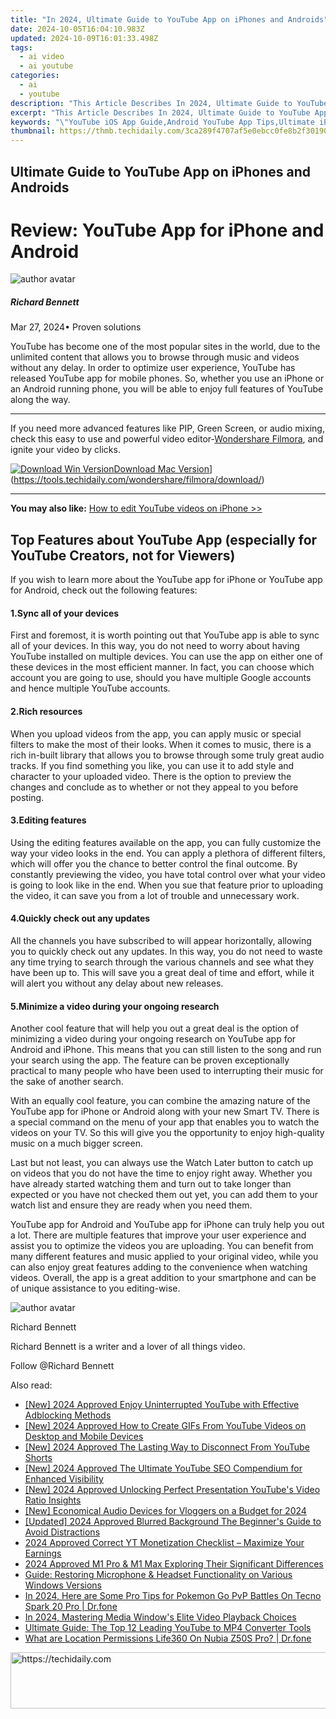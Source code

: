 ```yaml
---
title: "In 2024, Ultimate Guide to YouTube App on iPhones and Androids"
date: 2024-10-05T16:04:10.983Z
updated: 2024-10-09T16:01:33.498Z
tags:
  - ai video
  - ai youtube
categories:
  - ai
  - youtube
description: "This Article Describes In 2024, Ultimate Guide to YouTube App on iPhones and Androids"
excerpt: "This Article Describes In 2024, Ultimate Guide to YouTube App on iPhones and Androids"
keywords: "\"YouTube iOS App Guide,Android YouTube App Tips,Ultimate iPhone Video Play,Video Streaming Apps for iPhones,Android YouTube Optimization,Guide to Mobile Video Viewing,Cross-Platform YouTube Usage\""
thumbnail: https://thmb.techidaily.com/3ca289f4707af5e0ebcc0fe8b2f301906af8c014f3bb06033bb1a4fefba543ee.jpg
---
```


## Ultimate Guide to YouTube App on iPhones and Androids

# Review: YouTube App for iPhone and Android

![author avatar](https://images.wondershare.com/filmora/article-images/richard-bennett.jpg)

##### Richard Bennett

 Mar 27, 2024• Proven solutions

 YouTube has become one of the most popular sites in the world, due to the unlimited content that allows you to browse through music and videos without any delay. In order to optimize user experience, YouTube has released YouTube app for mobile phones. So, whether you use an iPhone or an Android running phone, you will be able to enjoy full features of YouTube along the way.

---

 If you need more advanced features like PIP, Green Screen, or audio mixing, check this easy to use and powerful video editor-[Wondershare Filmora](https://tools.techidaily.com/wondershare/filmora/download/), and ignite your video by clicks.

[![Download Win Version](https://images.wondershare.com/filmora/guide/download-btn-win.jpg)](https://tools.techidaily.com/wondershare/filmora/download/)[Download Mac Version](https://images.wondershare.com/filmora/guide/download-btn-mac.jpg)](https://tools.techidaily.com/wondershare/filmora/download/)

---

**You may also like:** [How to edit YouTube videos on iPhone >>](https://tools.techidaily.com/wondershare/filmora/download/)

## Top Features about YouTube App (especially for YouTube Creators, not for Viewers)

 If you wish to learn more about the YouTube app for iPhone or YouTube app for Android, check out the following features:

#### 1.Sync all of your devices

 First and foremost, it is worth pointing out that YouTube app is able to sync all of your devices. In this way, you do not need to worry about having YouTube installed on multiple devices. You can use the app on either one of these devices in the most efficient manner. In fact, you can choose which account you are going to use, should you have multiple Google accounts and hence multiple YouTube accounts.

#### 2.Rich resources

 When you upload videos from the app, you can apply music or special filters to make the most of their looks. When it comes to music, there is a rich in-built library that allows you to browse through some truly great audio tracks. If you find something you like, you can use it to add style and character to your uploaded video. There is the option to preview the changes and conclude as to whether or not they appeal to you before posting.

#### 3.Editing features

 Using the editing features available on the app, you can fully customize the way your video looks in the end. You can apply a plethora of different filters, which will offer you the chance to better control the final outcome. By constantly previewing the video, you have total control over what your video is going to look like in the end. When you sue that feature prior to uploading the video, it can save you from a lot of trouble and unnecessary work.

#### 4.Quickly check out any updates

 All the channels you have subscribed to will appear horizontally, allowing you to quickly check out any updates. In this way, you do not need to waste any time trying to search through the various channels and see what they have been up to. This will save you a great deal of time and effort, while it will alert you without any delay about new releases.

#### 5.Minimize a video during your ongoing research

 Another cool feature that will help you out a great deal is the option of minimizing a video during your ongoing research on YouTube app for Android and iPhone. This means that you can still listen to the song and run your search using the app. The feature can be proven exceptionally practical to many people who have been used to interrupting their music for the sake of another search.

 With an equally cool feature, you can combine the amazing nature of the YouTube app for iPhone or Android along with your new Smart TV. There is a special command on the menu of your app that enables you to watch the videos on your TV. So this will give you the opportunity to enjoy high-quality music on a much bigger screen.

 Last but not least, you can always use the Watch Later button to catch up on videos that you do not have the time to enjoy right away. Whether you have already started watching them and turn out to take longer than expected or you have not checked them out yet, you can add them to your watch list and ensure they are ready when you need them.

 YouTube app for Android and YouTube app for iPhone can truly help you out a lot. There are multiple features that improve your user experience and assist you to optimize the videos you are uploading. You can benefit from many different features and music applied to your original video, while you can also enjoy great features adding to the convenience when watching videos. Overall, the app is a great addition to your smartphone and can be of unique assistance to you editing-wise.

![author avatar](https://images.wondershare.com/filmora/article-images/richard-bennett.jpg)

Richard Bennett

Richard Bennett is a writer and a lover of all things video.

Follow @Richard Bennett

<ins class="adsbygoogle"
     style="display:block"
     data-ad-format="autorelaxed"
     data-ad-client="ca-pub-7571918770474297"
     data-ad-slot="1223367746"></ins>

<ins class="adsbygoogle"
     style="display:block"
     data-ad-client="ca-pub-7571918770474297"
     data-ad-slot="8358498916"
     data-ad-format="auto"
     data-full-width-responsive="true"></ins>

<span class="atpl-alsoreadstyle">Also read:</span>
<div><ul>
<li><a href="https://youtube-data.techidaily.com/024-approved-enjoy-uninterrupted-youtube-with-effective-adblocking-methods/"><u>[New] 2024 Approved Enjoy Uninterrupted YouTube with Effective Adblocking Methods</u></a></li>
<li><a href="https://youtube-data.techidaily.com/024-approved-how-to-create-gifs-from-youtube-videos-on-desktop-and-mobile-devices/"><u>[New] 2024 Approved How to Create GIFs From YouTube Videos on Desktop and Mobile Devices</u></a></li>
<li><a href="https://youtube-data.techidaily.com/024-approved-the-lasting-way-to-disconnect-from-youtube-shorts/"><u>[New] 2024 Approved The Lasting Way to Disconnect From YouTube Shorts</u></a></li>
<li><a href="https://youtube-data.techidaily.com/024-approved-the-ultimate-youtube-seo-compendium-for-enhanced-visibility/"><u>[New] 2024 Approved The Ultimate YouTube SEO Compendium for Enhanced Visibility</u></a></li>
<li><a href="https://youtube-data.techidaily.com/024-approved-unlocking-perfect-presentation-youtubes-video-ratio-insights/"><u>[New] 2024 Approved Unlocking Perfect Presentation YouTube's Video Ratio Insights</u></a></li>
<li><a href="https://youtube-blog.techidaily.com/conomical-audio-devices-for-vloggers-on-a-budget-for-2024/"><u>[New] Economical Audio Devices for Vloggers on a Budget for 2024</u></a></li>
<li><a href="https://screen-mirroring-recording.techidaily.com/updated-2024-approved-blurred-background-the-beginners-guide-to-avoid-distractions/"><u>[Updated] 2024 Approved Blurred Background The Beginner's Guide to Avoid Distractions</u></a></li>
<li><a href="https://youtube-blog.techidaily.com/approved-correct-yt-monetization-checklist-maximize-your-earnings/"><u>2024 Approved Correct YT Monetization Checklist – Maximize Your Earnings</u></a></li>
<li><a href="https://extra-skills.techidaily.com/2024-approved-m1-pro-and-m1-max-exploring-their-significant-differences/"><u>2024 Approved M1 Pro & M1 Max Exploring Their Significant Differences</u></a></li>
<li><a href="https://sound-issues.techidaily.com/guide-restoring-microphone-and-headset-functionality-on-various-windows-versions/"><u>Guide: Restoring Microphone & Headset Functionality on Various Windows Versions</u></a></li>
<li><a href="https://pokemon-go-android.techidaily.com/in-2024-here-are-some-pro-tips-for-pokemon-go-pvp-battles-on-tecno-spark-20-pro-drfone-by-drfone-virtual-android/"><u>In 2024, Here are Some Pro Tips for Pokemon Go PvP Battles On Tecno Spark 20 Pro | Dr.fone</u></a></li>
<li><a href="https://extra-guidance.techidaily.com/in-2024-mastering-media-windows-elite-video-playback-choices/"><u>In 2024, Mastering Media Window's Elite Video Playback Choices</u></a></li>
<li><a href="https://win11.techidaily.com/ultimate-guide-the-top-12-leading-youtube-to-mp4-converter-tools/"><u>Ultimate Guide: The Top 12 Leading YouTube to MP4 Converter Tools</u></a></li>
<li><a href="https://fake-location.techidaily.com/what-are-location-permissions-life360-on-nubia-z50s-pro-drfone-by-drfone-virtual-android/"><u>What are Location Permissions Life360 On Nubia Z50S Pro? | Dr.fone</u></a></li>
</ul></div>

<!-- affiliate ads begin -->
<a href="https://appsumo.8odi.net/c/5597632/2094415/7443" target="_top" id="2094415">
  <img src="//a.impactradius-go.com/display-ad/7443-2094415" border="0" alt="https://techidaily.com" width="728" height="90"/>
</a>
<img height="0" width="0" src="https://appsumo.8odi.net/i/5597632/2094415/7443" style="position:absolute;visibility:hidden;" border="0" />
<!-- affiliate ads end -->

